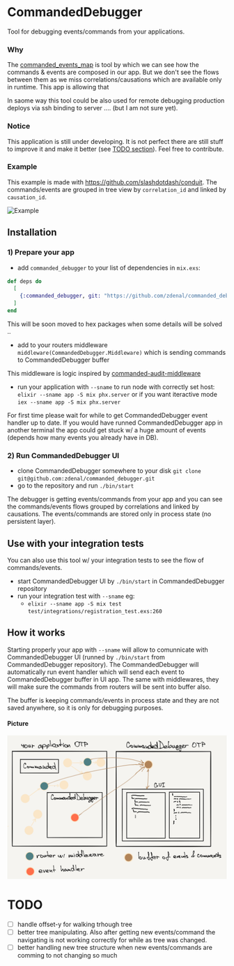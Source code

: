 # CommandedDebugger

Tool for debugging events/commands from your applications.

### Why
The [commanded_events_map](https://github.com/zdenal/commanded_events_map) is tool by which we can see how the commands & events
are composed in our app. But we don't see the flows between them as we miss correlations/causations which are available only
in runtime. This app is allowing that

In saome way this tool could be also used for remote debugging production deploys via ssh binding to server .... (but I am not sure yet).


### Notice
This application is still under developing. It is not perfect there are still stuff to improve it and make it better (see [TODO section](#todo)).
Feel free to contribute.

### Example
This example is made with https://github.com/slashdotdash/conduit. The commands/events are grouped in tree view by `correlation_id` and linked by `causation_id`.

![Example](assets/commanded-debugger.gif)

## Installation

### 1) Prepare your app
- add `commanded_debugger` to your list of dependencies in `mix.exs`:

```elixir
def deps do
  [
    {:commanded_debugger, git: "https://github.com/zdenal/commanded_debugger.git"}
  ]
end
```

This will be soon moved to hex packages when some details will be solved ..

- add to your routers middleware `middleware(CommandedDebugger.Middleware)` which is sending commands to CommandedDebugger buffer

This middleware is logic inspired by [commanded-audit-middleware](https://github.com/commanded/commanded-audit-middleware)

- run your application with `--sname` to run node with correctly set host: `elixir --sname app -S mix phx.server` or if you want iteractive mode `iex --sname app -S mix phx.server`

For first time please wait for while to get CommandedDebugger event handler up to date. If you would have
runned CommandedDebugger app in another terminal the app could get stuck w/ a huge amount of events (depends how many
events you already have in DB).

### 2) Run CommandedDebugger UI
- clone CommandedDebugger somewhere to your disk `git clone git@github.com:zdenal/commanded_debugger.git`
- go to the repository and run `./bin/start`

The debugger is getting events/commands from your app and you can see the commands/events flows grouped
by correlations and linked by causations. The events/commands are stored only in process state (no persistent layer).


## Use with your integration tests
You can also use this tool w/ your integration tests to see the flow of commands/events.

- start CommandedDebugger UI by `./bin/start` in CommandedDebugger repository
- run your integration test with `--sname` eg:
  - `elixir --sname app -S mix test test/integrations/registration_test.exs:260`


## How it works
Starting properly your app with `--sname` will allow to comunnicate with CommandedDebugger UI (runned by `./bin/start` from CommandedDebugger repository). The CommandedDebugger will automatically run event handler which
will send each event to CommandedDebugger buffer in UI app. The same with middlewares, they will make
sure the commands from routers will be sent into buffer also.

The buffer is keeping commands/events in process state and they are not saved anywhere, so it is only for debugging purposes.

#### Picture
![design](assets/picture-design.png)


# TODO
- [ ] handle offset-y for walking trhough tree
- [ ] better tree manipulating. Also after getting new events/command the navigating is not working correctly for while as tree was changed.
- [ ] better handling new tree structure when new events/commands are comming to not changing so much
